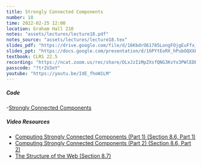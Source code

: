 ```yaml
---
title: Strongly Connected Components
number: 18
time: 2022-02-25 12:00
location: Graham Hall 210
notes: "assets/lectures/lecture18.pdf"
notes_source: "assets/lectures/lecture18.tex"
slides_pdf: "https://drive.google.com/file/d/16KbdrO61785LongFOjgEuFfx_7158gjX/view?usp=sharing"
slides_ppt: "https://docs.google.com/presentation/d/16PYtEoRX_hPubOQXXQYkulQQhUnvxSqRvYdIUDm2tVs/edit?usp=sharing"
textbook: CLRS 22.5
recording: "https://ncat.zoom.us/rec/share/OLxJzIiMpZXsfQNG3KvYx3PWlEDEMHjL6xqOzbNu4mwdeLU6A3tWY_p6JHpTIg9a.KIWBENxFaLD4JA2v?startTime=1645808510000"
passcode: "?tr2U3eY"
youtube: "https://youtu.be/IdE_fhoW1LM"
---
```


##### Code
-[Strongly Connected Components](https://replit.com/@laperez94/Lecture-18-Strongly-Connected-Components)

##### Video Resources
- [Computing Strongly Connected Components (Part 1) (Section 8.6, Part 1)](https://www.youtube.com/watch?v=O98hLTYVN3c&list=PLEGCF-WLh2RJ5W-pt-KE9GUArTDzVwL1P&index=9)
- [Computing Strongly Connected Components (Part 2) (Section 8.6, Part 2)](https://www.youtube.com/watch?v=gbs3UNRJIYk&list=PLEGCF-WLh2RJ5W-pt-KE9GUArTDzVwL1P&index=10)
- [The Structure of the Web (Section 8.7)](https://www.youtube.com/watch?v=7YodysGShlo&list=PLEGCF-WLh2RJ5W-pt-KE9GUArTDzVwL1P&index=11)